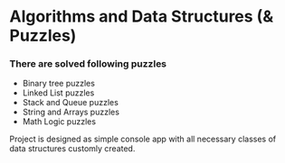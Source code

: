 # Algorithms and Data Structures (& Puzzles)

### There are solved following puzzles 
* Binary tree puzzles
* Linked List puzzles
* Stack and Queue puzzles
* String and Arrays puzzles
* Math Logic puzzles

Project is designed as simple console app with all necessary classes of data structures customly created.
